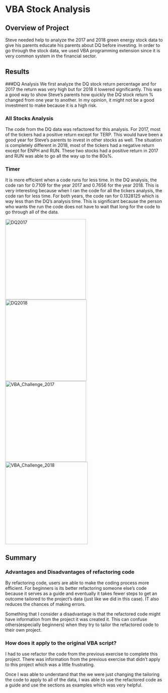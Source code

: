 # VBA Stock Analysis 

## Overview of Project 
Steve needed help to analyze the 2017 and 2018 green energy stock data to give his parents educate his parents about DQ before investing. In order to go through the stock data, we used VBA programming extension since it is very common system in the financial sector. 


## Results
###DQ Analysis 
We first analyze the DQ stock return percentage and for 2017 the return was very high but for 2018 it lowered significantly. This was a good way to show Steve’s parents how quickly the DQ stock return % changed from one year to another. In my opinion, it might not be a good investment to make because it is a high risk. 

### All Stocks Analysis 
The code from the DQ data was refactored for this analysis. For 2017, most of the tickers had a positive return except for TERP. This would have been a good year for Steve’s parents to invest in other stocks as well. The situation is completely different in 2018, most of the tickers had a negative return except for ENPH and RUN. These two stocks had a positive return in 2017 and RUN was able to go all the way up to the 80s%. 

### Timer 
It is more efficient when a code runs for less time. In the DQ analysis, the code ran for 0.7109 for the year 2017 and 0.7656 for the year 2018. This is very interesting because when I ran the code for all the tickers analysis, the code ran for less time. For both years, the code ran for 0.1328125 which is way less than the DQ’s analysis time. This is significant because the person who wants the run the code does not have to wait that long for the code to go through all of the data. 

<img width="256" alt="DQ2017" src="https://user-images.githubusercontent.com/100107588/157592177-0ab15a19-2c64-4d28-90e5-037d011a9391.png">
<img width="259" alt="DQ2018" src="https://user-images.githubusercontent.com/100107588/157592201-8d4a6d12-ec2e-4919-b6d0-ccee9da8569f.png">
<img width="257" alt="VBA_Challenge_2017" src="https://user-images.githubusercontent.com/100107588/157592217-ca03b41d-b5a0-4697-92dc-cac8048e5fbf.png"><img width="262" alt="VBA_Challenge_2018" src="https://user-images.githubusercontent.com/100107588/157592223-265026f7-c4bb-4ca7-aa5d-51924fc5fe8d.png">



## Summary  

### Advantages and Disadvantages of refactoring code 

By refactoring code, users are able to make the coding process more efficient. For beginners is its better refactoring someone else’s code because it serves as a guide and eventually it takes fewer steps to get an outcome tailored to the project’s data (just like we did in this case). IT also reduces the chances of making errors.  

Something that I consider a disadvantage is that the refactored code might have information from the project it was created it. This can confuse others(especially beginners) when they try to tailor the refactored code to their own project. 

### How does it apply to the original VBA script?

I had to use refactor the code from the previous exercise to complete this project. There was information from the previous exercise that didn’t apply to this project which was a little frustrating. 

Once I was able to understand that the we were just changing the tailoring the code to apply to all of the data, I was able to use the refactored code as a guide and use the sections as examples which was very helpful. 





